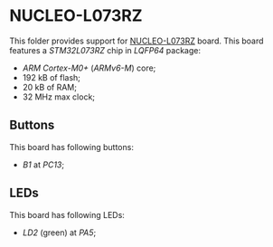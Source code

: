 NUCLEO-L073RZ
=============

This folder provides support for [NUCLEO-L073RZ](http://www.st.com/en/evaluation-tools/nucleo-l073rz.html) board. This
board features a *STM32L073RZ* chip in *LQFP64* package:
- *ARM Cortex-M0+* (*ARMv6-M*) core;
- 192 kB of flash;
- 20 kB of RAM;
- 32 MHz max clock;

Buttons
-------

This board has following buttons:
- *B1* at *PC13*;

LEDs
----

This board has following LEDs:
- *LD2* (green) at *PA5*;
